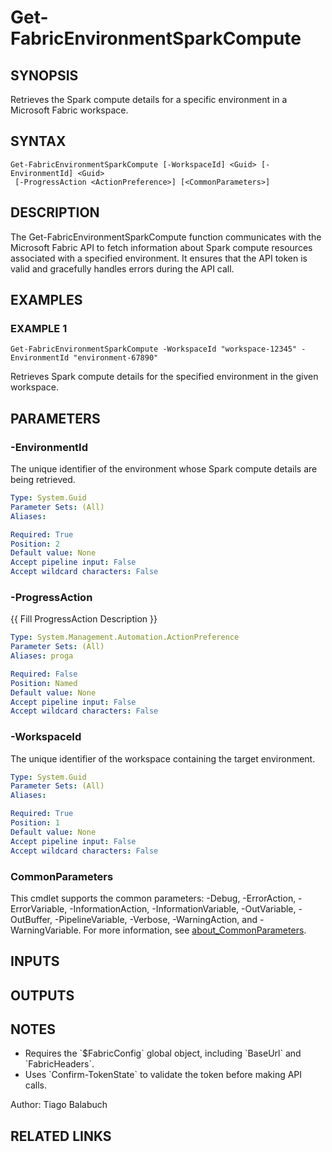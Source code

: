 ﻿---
external help file: FabricTools-help.xml
Module Name: FabricTools
online version:
schema: 2.0.0
---

# Get-FabricEnvironmentSparkCompute

## SYNOPSIS
Retrieves the Spark compute details for a specific environment in a Microsoft Fabric workspace.

## SYNTAX

```
Get-FabricEnvironmentSparkCompute [-WorkspaceId] <Guid> [-EnvironmentId] <Guid>
 [-ProgressAction <ActionPreference>] [<CommonParameters>]
```

## DESCRIPTION
The Get-FabricEnvironmentSparkCompute function communicates with the Microsoft Fabric API to fetch information
about Spark compute resources associated with a specified environment.
It ensures that the API token is valid
and gracefully handles errors during the API call.

## EXAMPLES

### EXAMPLE 1
```
Get-FabricEnvironmentSparkCompute -WorkspaceId "workspace-12345" -EnvironmentId "environment-67890"
```

Retrieves Spark compute details for the specified environment in the given workspace.

## PARAMETERS

### -EnvironmentId
The unique identifier of the environment whose Spark compute details are being retrieved.

```yaml
Type: System.Guid
Parameter Sets: (All)
Aliases:

Required: True
Position: 2
Default value: None
Accept pipeline input: False
Accept wildcard characters: False
```

### -ProgressAction
{{ Fill ProgressAction Description }}

```yaml
Type: System.Management.Automation.ActionPreference
Parameter Sets: (All)
Aliases: proga

Required: False
Position: Named
Default value: None
Accept pipeline input: False
Accept wildcard characters: False
```

### -WorkspaceId
The unique identifier of the workspace containing the target environment.

```yaml
Type: System.Guid
Parameter Sets: (All)
Aliases:

Required: True
Position: 1
Default value: None
Accept pipeline input: False
Accept wildcard characters: False
```

### CommonParameters
This cmdlet supports the common parameters: -Debug, -ErrorAction, -ErrorVariable, -InformationAction, -InformationVariable, -OutVariable, -OutBuffer, -PipelineVariable, -Verbose, -WarningAction, and -WarningVariable. For more information, see [about_CommonParameters](http://go.microsoft.com/fwlink/?LinkID=113216).

## INPUTS

## OUTPUTS

## NOTES
- Requires the \`$FabricConfig\` global object, including \`BaseUrl\` and \`FabricHeaders\`.
- Uses \`Confirm-TokenState\` to validate the token before making API calls.

Author: Tiago Balabuch

## RELATED LINKS
